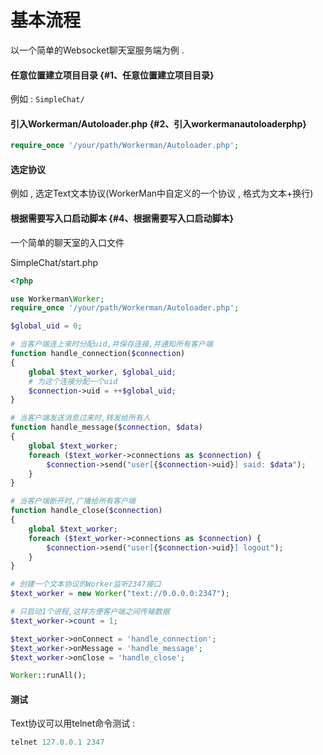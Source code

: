 # 基本流程

以一个简单的Websocket聊天室服务端为例 .

#### 任意位置建立项目目录 {#1、任意位置建立项目目录}

例如 : `SimpleChat/`

#### 引入Workerman/Autoloader.php {#2、引入workermanautoloaderphp}

```php
require_once '/your/path/Workerman/Autoloader.php';
```

#### 选定协议

例如 , 选定Text文本协议\(WorkerMan中自定义的一个协议 , 格式为文本+换行\)

#### 根据需要写入口启动脚本 {#4、根据需要写入口启动脚本}

一个简单的聊天室的入口文件

SimpleChat/start.php

```php
<?php

use Workerman\Worker;
require_once '/your/path/Workerman/Autoloader.php';

$global_uid = 0;

# 当客户端连上来时分配uid,并保存连接,并通知所有客户端
function handle_connection($connection)
{
    global $text_worker, $global_uid;
    # 为这个连接分配一个uid
    $connection->uid = ++$global_uid;
}

# 当客户端发送消息过来时,转发给所有人
function handle_message($connection, $data)
{
    global $text_worker;
    foreach ($text_worker->connections as $connection) {
        $connection->send("user[{$connection->uid}] said: $data");
    }
}

# 当客户端断开时,广播给所有客户端
function handle_close($connection)
{
    global $text_worker;
    foreach ($text_worker->connections as $connection) {
        $connection->send("user[{$connection->uid}] logout");
    }
}

# 创建一个文本协议的Worker监听2347接口
$text_worker = new Worker("text://0.0.0.0:2347");

# 只启动1个进程,这样方便客户端之间传输数据
$text_worker->count = 1;

$text_worker->onConnect = 'handle_connection';
$text_worker->onMessage = 'handle_message';
$text_worker->onClose = 'handle_close';

Worker::runAll();
```

#### 测试

Text协议可以用telnet命令测试 : 

```php
telnet 127.0.0.1 2347
```



